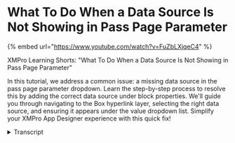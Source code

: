 # What To Do When a Data Source Is Not Showing in Pass Page Parameter
{% embed url="https://www.youtube.com/watch?v=FuZbLXjqeC4" %}

XMPro Learning Shorts: "What To Do When a Data Source Is Not Showing in Pass Page Parameter"

In this tutorial, we address a common issue: a missing data source in the pass page parameter dropdown. Learn the step-by-step process to resolve this by adding the correct data source under block properties. We'll guide you through navigating to the Box hyperlink layer, selecting the right data source, and ensuring it appears under the value dropdown list. Simplify your XMPro App Designer experience with this quick fix!
<details>
<summary>Transcript</summary>in this video we are going to look at

what to do when a data source is not

showing in the pass page parameter

dropdown in order to resolve this issue

you need to add your data source in the

card under block properties click page

layers find the Box hyperlink layer

where the navigation is added in one

layer up is the correct layer to add the

data source in Click block properties

tab select the correct data source and

save your

change

now let's go back to the Box hyperlink

layer and click block properties tab

click pass page parameters the data

source is now showing under the value

drop-down

list
</details>